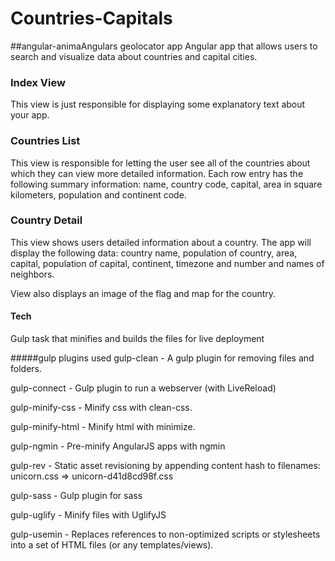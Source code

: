 # Countries-Capitals
##angular-animaAngulars geolocator app
Angular app that allows users to search and visualize data about countries and capital cities.


### Index View
This view is just responsible for displaying some explanatory text about your app. 

### Countries List 
This view is responsible for letting the user see all of the countries about which they can view more detailed information. Each row entry has the following summary information: name, country code, capital, area in square kilometers, population and continent code.

### Country Detail

This view shows users detailed information about a country. The app will display the following data: country name, population of country, area, capital, population of capital, continent, timezone and number and names of neighbors.

View also displays an image of the flag and map for the country.


#### Tech
Gulp task that minifies and builds the files for live deployment

#####gulp plugins used
 gulp-clean - A gulp plugin for removing files and folders.

 gulp-connect - Gulp plugin to run a webserver (with LiveReload)

 gulp-minify-css - Minify css with clean-css.
 
 gulp-minify-html - Minify html with minimize.
 
 gulp-ngmin - Pre-minify AngularJS apps with ngmin
 
 gulp-rev - Static asset revisioning by appending content hash to filenames: unicorn.css => unicorn-d41d8cd98f.css
 
 gulp-sass - Gulp plugin for sass
 
 gulp-uglify - Minify files with UglifyJS
 
 gulp-usemin - Replaces references to non-optimized scripts or stylesheets into a set of HTML files (or any templates/views).